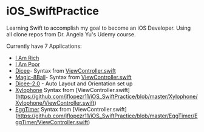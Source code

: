 # iOS_SwiftPractice
Learning Swift to accomplish my goal to become an iOS Developer. Using all clone repos from Dr. Angela Yu's Udemy course. 

Currently have 7 Applications: 
* [I Am Rich](https://github.com/jflopezr11/iOS_SwiftPractice/tree/master/I%20Am%20Rich)
* [I Am Poor](https://github.com/jflopezr11/iOS_SwiftPractice/tree/master/I%20Am%20Poor)
* [Dicee](https://github.com/jflopezr11/iOS_SwiftPractice/tree/master/Dicee-iOS13)- Syntax from [ViewController.swift](https://github.com/jflopezr11/iOS_SwiftPractice/blob/master/Dicee-iOS13/Dicee-iOS13/ViewController.swift)
* [Magic-8Ball](https://github.com/jflopezr11/iOS_SwiftPractice/tree/master/Magic-8-Ball-iOS13)- Syntax from [ViewController.swift](https://github.com/jflopezr11/iOS_SwiftPractice/blob/master/Magic-8-Ball-iOS13/Magic%208%20Ball/ViewController.swift)
* [Dicee-2.0](https://github.com/jflopezr11/iOS_SwiftPractice/tree/master/AutoLayout-iOS13) - Auto Layout and Orientation set up
* [Xylophone](https://github.com/jflopezr11/iOS_SwiftPractice/tree/master/Xylophone) Syntax from [ViewController.swift] (https://github.com/jflopezr11/iOS_SwiftPractice/blob/master/Xylophone/Xylophone/ViewController.swift)
* [EggTimer]( https://github.com/jflopezr11/iOS_SwiftPractice/tree/master/EggTimer) Syntax from [ViewController.swift] (https://github.com/jflopezr11/iOS_SwiftPractice/blob/master/EggTimer/EggTimer/ViewController.swift)

